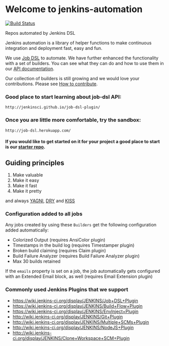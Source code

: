# Welcome to jenkins-automation

[![Build Status](https://travis-ci.org/cfpb/jenkins-automation.svg?branch=master)](https://travis-ci.org/cfpb/jenkins-automation)

Repos automated by Jenkins DSL

Jenkins automation is a library of helper functions to make continuous integration
and deployment fast, easy and fun.

We use [Job DSL](https://github.com/jenkinsci/job-dsl-plugin/wiki) to automate.
We have further enhanced the functionality with a set of builders. You can see what they can do and how to use them in our
[API documentation](http://cfpb.github.io/jenkins-automation/).

Our collection of builders is still growing and we would love your contributions. Please see [How to contribute](CONTRIBUTING.md).

### Good place to start learning about job-dsl API:

    http://jenkinsci.github.io/job-dsl-plugin/

### Once you are little more comfortable, try the sandbox:

    http://job-dsl.herokuapp.com/

#### If you would like to get started on it for your project a good place to start is our [starter repo](https://github.com/cfpb/jenkins-as-code-starter-project).

## Guiding principles

1. Make valuable
2. Make it easy
3. Make it fast
4. Make it pretty

and always [YAGNI](https://en.wikipedia.org/wiki/You_aren%27t_gonna_need_it),
            [DRY](https://en.wikipedia.org/wiki/Don%27t_repeat_yourself)
          and [KISS](https://en.wikipedia.org/wiki/KISS_principle)

### Configuration added to all jobs

Any jobs created by using these `Builders` get the following configuration added automatically:

- Colorized Output (requires AnsiColor plugin)
- Timestamps in the build log (requires Timestamper plugin)
- Broken build claiming (requires Claim plugin)
- Build Failure Analyzer (requires Build Failure Analyzer plugin)
- Max 30 builds retained

If the `emails` property is set on a job, the job automatically gets configured with an Extended Email block, as well (requires Email Extension plugin)

### Commonly used Jenkins Plugins that we support

- https://wiki.jenkins-ci.org/display/JENKINS/Job+DSL+Plugin
- https://wiki.jenkins-ci.org/display/JENKINS/Build+Flow+Plugin
- https://wiki.jenkins-ci.org/display/JENKINS/EnvInject+Plugin
- http://wiki.jenkins-ci.org/display/JENKINS/Git+Plugin
- http://wiki.jenkins-ci.org/display/JENKINS/Multiple+SCMs+Plugin
- http://wiki.jenkins-ci.org/display/JENKINS/NodeJS+Plugin
- http://wiki.jenkins-ci.org/display/JENKINS/Clone+Workspace+SCM+Plugin

